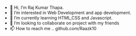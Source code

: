 - 👋 Hi, I’m Raj Kumar Thapa.
- 👀 I’m interested in Web Development and app development.
- 🌱 I’m currently learning HTML,CSS and Javascript.
- 💞️ I’m looking to collaborate on project with my friends
- 📫 How to reach me .. github.com/Raazk10

<!---
Raazk10/Raazk10 is a ✨ special ✨ repository because its `README.md` (this file) appears on your GitHub profile.
You can click the Preview link to take a look at your changes.
--->
